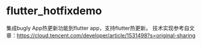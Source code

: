 # flutter_hotfixdemo

集成bugly App热更新功能到flutter app，支持flutter热更新。
技术实现参考自文章：https://cloud.tencent.com/developer/article/1531498?s=original-sharing
